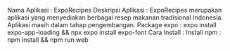 Nama Aplikasi       : ExpoRecipes
Deskripsi Aplikasi  : ExpoRecipes merupakan aplikasi yang menyediakan berbagai resep makanan tradisional Indonesia. Aplikasi masih dalam tahap pengembangan.
Package expo        : expo install expo-app-loading && npx expo install expo-font
Cara Install        :
Install npm         : npm install && npm run web